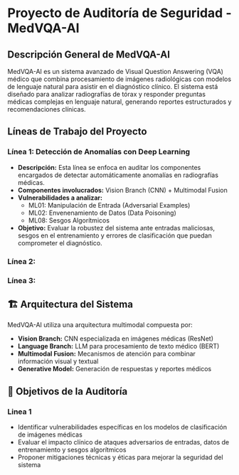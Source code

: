 # Proyecto de Auditoría de Seguridad - MedVQA-AI

## Descripción General de MedVQA-AI
MedVQA-AI es un sistema avanzado de Visual Question Answering (VQA) médico que combina procesamiento de imágenes radiológicas con modelos de lenguaje natural para asistir en el diagnóstico clínico. El sistema está diseñado para analizar radiografías de tórax y responder preguntas médicas complejas en lenguaje natural, generando reportes estructurados y recomendaciones clínicas.

## Líneas de Trabajo del Proyecto

### Línea 1: Detección de Anomalías con Deep Learning
- **Descripción:** Esta línea se enfoca en auditar los componentes encargados de detectar automáticamente anomalías en radiografías médicas.
- **Componentes involucrados:** Vision Branch (CNN) + Multimodal Fusion
- **Vulnerabilidades a analizar:**
  - ML01: Manipulación de Entrada (Adversarial Examples)
  - ML02: Envenenamiento de Datos (Data Poisoning)
  - ML08: Sesgos Algorítmicos
- **Objetivo:** Evaluar la robustez del sistema ante entradas maliciosas, sesgos en el entrenamiento y errores de clasificación que puedan comprometer el diagnóstico.

### Línea 2: 
### Línea 3: 

## 🏗️ Arquitectura del Sistema
MedVQA-AI utiliza una arquitectura multimodal compuesta por:
- **Vision Branch:** CNN especializada en imágenes médicas (ResNet)
- **Language Branch:** LLM para procesamiento de texto médico (BERT)
- **Multimodal Fusion:** Mecanismos de atención para combinar información visual y textual
- **Generative Model:** Generación de respuestas y reportes médicos

## 🎯 Objetivos de la Auditoría
### Linea 1
- Identificar vulnerabilidades específicas en los modelos de clasificación de imágenes médicas
- Evaluar el impacto clínico de ataques adversarios de entradas, datos de entrenamiento y sesgos algorítmicos
- Proponer mitigaciones técnicas y éticas para mejorar la seguridad del sistema
